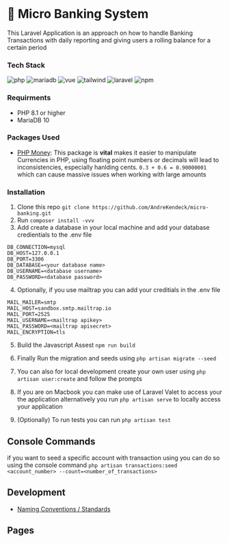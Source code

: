 # 🏧 Micro Banking System

This Laravel Application is an approach on how to handle Banking Transactions with daily reporting and giving users a rolling balance for a certain period

### Tech Stack
![php](https://img.shields.io/badge/PHP-777BB4?style=for-the-badge&logo=php&logoColor=white)
![mariadb](https://img.shields.io/badge/MariaDB-003545?style=for-the-badge&logo=mariadb&logoColor=white)
![vue](https://img.shields.io/badge/Vue.js-35495E?style=for-the-badge&logo=vuedotjs&logoColor=4FC08D)
![tailwind](https://img.shields.io/badge/Tailwind_CSS-38B2AC?style=for-the-badge&logo=tailwind-css&logoColor=white)
![laravel](https://img.shields.io/badge/Laravel-FF2D20?style=for-the-badge&logo=laravel&logoColor=white)
![npm](https://img.shields.io/badge/npm-CB3837?style=for-the-badge&logo=npm&logoColor=white)

### Requirments

- PHP 8.1 or higher
- MariaDB 10

### Packages Used

 - [PHP Money](https://github.com/cknow/laravel-money): This package is **vital** makes it easier to manipulate Currencies in PHP, using floating point numbers or decimals will lead to inconsistencies, especially hanlding cents. `0.3 + 0.6 = 0.90000001` which can cause massive issues when working with large amounts

### Installation

1. Clone this repo `git clone https://github.com/AndreKendeck/micro-banking.git`
2. Run `composer install -vvv` 
3. Add create a database in your local machine and add your database credientials to the .env file
```
DB_CONNECTION=mysql
DB_HOST=127.0.0.1
DB_PORT=3306
DB_DATABASE=<your database name>
DB_USERNAME=<database username>
DB_PASSWORD=<database password>
```
4. Optionally, if you use mailtrap you can add your creditials in the .env file
```
MAIL_MAILER=smtp
MAIL_HOST=sandbox.smtp.mailtrap.io
MAIL_PORT=2525
MAIL_USERNAME=<mailtrap apikey>
MAIL_PASSWORD=<mailtrap apisecret>
MAIL_ENCRYPTION=tls
```

5. Build the Javascript Assest `npm run build`

6. Finally Run the migration and seeds using `php artisan migrate --seed` 

7. You can also for local development create your own user using `php artisan user:create` and follow the prompts 

8. If you are on Macbook you can make use of Laravel Valet to access your the application alternatively you run `php artisan serve` to locally access your application 

9. (Optionally) To run tests you can run `php artisan test`

## Console Commands
if you want to seed a specific account with transaction using you can do so using the console command
`php artisan transactions:seed <account_number> --count=<number_of_transactions>`

## Development
- [Naming Conventions / Standards ](https://xqsit.github.io/laravel-coding-guidelines/docs/naming-conventions/)

## Pages

